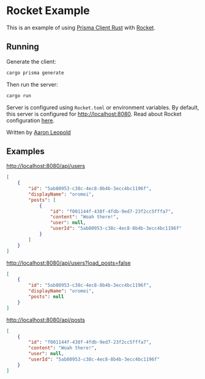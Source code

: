 # Rocket Example

This is an example of using [Prisma Client Rust](https://github.com/Brendonovich/prisma-client-rust) with [Rocket](https://rocket.rs/).

## Running

Generate the client:

```bash
cargo prisma generate
```

Then run the server:

```bash
cargo run
```

Server is configured using `Rocket.toml` or environment variables.
By default, this server is configured for [http://localhost:8080](http://localhost:8080).
Read about Rocket configuration [here](https://rocket.rs/v0.5-rc/guide/configuration/).

Written by [Aaron Leopold](https://github.com/aaronleopold)

## Examples

[http://localhost:8080/api/users](http://localhost:8080/api/users)

```json
[
    {
        "id": "5ab80953-c38c-4ec8-8b4b-3ecc4bc1196f",
        "displayName": "oromei",
        "posts": [
            {
                "id": "f001144f-438f-4fdb-9ed7-23f2cc5fffa7",
                "content": "Woah there!",
                "user": null,
                "userId": "5ab80953-c38c-4ec8-8b4b-3ecc4bc1196f"
            }
        ]
    }
]
```

[http://localhost:8080/api/users?load_posts=false](http://localhost:8080/api/users?load_posts=false)

```json
[
    {
        "id": "5ab80953-c38c-4ec8-8b4b-3ecc4bc1196f",
        "displayName": "oromei",
        "posts": null
    }
]
```

[http://localhost:8080/api/posts](http://localhost:8080/api/posts)

```json
[
    {
        "id": "f001144f-438f-4fdb-9ed7-23f2cc5fffa7",
        "content": "Woah there!",
        "user": null,
        "userId": "5ab80953-c38c-4ec8-8b4b-3ecc4bc1196f"
    }
]
```
